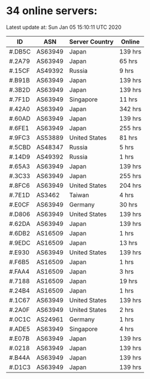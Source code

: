 # 34 online servers:

Latest update at: Sun Jan 05 15:10:11 UTC 2020

| ID | ASN | Server Country | Online |
| -- | --- | -------------- | ------ |
| #.DB5C | AS63949 | Japan | 139 hrs |
| #.2A79 | AS63949 | Japan | 65 hrs |
| #.15CF | AS49392 | Russia | 9 hrs |
| #.B91B | AS63949 | Japan | 139 hrs |
| #.3B2D | AS63949 | Japan | 139 hrs |
| #.7F1D | AS63949 | Singapore | 11 hrs |
| #.42A0 | AS63949 | Japan | 342 hrs |
| #.60AD | AS63949 | Japan | 139 hrs |
| #.6FE1 | AS63949 | Japan | 255 hrs |
| #.9FC3 | AS53889 | United States | 81 hrs |
| #.5CBD | AS48347 | Russia | 5 hrs |
| #.14D9 | AS49392 | Russia | 1 hrs |
| #.65A3 | AS63949 | Japan | 139 hrs |
| #.3C33 | AS63949 | Japan | 255 hrs |
| #.8FC6 | AS63949 | United States | 204 hrs |
| #.7E1D | AS3462 | Taiwan | 4 hrs |
| #.E0CF | AS63949 | Germany | 30 hrs |
| #.D806 | AS63949 | United States | 139 hrs |
| #.62DA | AS63949 | Japan | 139 hrs |
| #.6DB2 | AS16509 | Japan | 1 hrs |
| #.9EDC | AS16509 | Japan | 13 hrs |
| #.E930 | AS63949 | United States | 139 hrs |
| #.F6B5 | AS16509 | Japan | 1 hrs |
| #.FAA4 | AS16509 | Japan | 3 hrs |
| #.7188 | AS16509 | Japan | 19 hrs |
| #.24B4 | AS16509 | Japan | 1 hrs |
| #.1C67 | AS63949 | United States | 139 hrs |
| #.2A0F | AS63949 | United States | 2 hrs |
| #.0C1C | AS24961 | Germany | 1 hrs |
| #.ADE5 | AS63949 | Singapore | 4 hrs |
| #.E07B | AS63949 | Japan | 139 hrs |
| #.0218 | AS63949 | Japan | 139 hrs |
| #.B44A | AS63949 | Japan | 139 hrs |
| #.D1C3 | AS63949 | Japan | 139 hrs |

